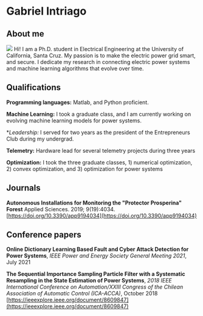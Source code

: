 # Gabriel Intriago

## About me
![](https://ibb.co/n0FjnfR)
Hi! I am a Ph.D. student in Electrical Engineering at the University of California, Santa Cruz.
My passion is to make the electric power grid smart, and secure.
I dedicate my research in connecting electric power systems and machine learning algorithms that evolve over time.


## Qualifications

**Programming languages:** Matlab, and Python proficient.

**Machine Learning:** I took a graduate class, and I am currently working on evolving machine learning models for power systems.

**Leadership:* I served for two years as the president of the Entrepreneurs Club during my undergrad.

**Telemetry:** Hardware lead for several telemetry projects during three years

**Optimization:** I took the three graduate classes, 1) numerical optimization, 2) convex optimization, and 3) optimization for power systems


## Journals

**Autonomous Installations for Monitoring the "Protector Prosperina" Forest**
Applied Sciences. 2019; 9(19):4034.
[https://doi.org/10.3390/app9194034](https://doi.org/10.3390/app9194034)


## Conference papers

**Online Dictionary Learning Based Fault and Cyber Attack Detection for Power Systems**, _IEEE Power and Energy Society General Meeting 2021_, July 2021

**The Sequential Importance Sampling Particle Filter with a Systematic Resampling in the State Estimation of Power Systems**, _2018 IEEE International Conference on Automation/XXIII Congress of the Chilean Association of Automatic Control (ICA-ACCA)_, October 2018
[https://ieeexplore.ieee.org/document/8609847](https://ieeexplore.ieee.org/document/8609847)
